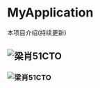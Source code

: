 # MyApplication
本项目介绍(持续更新)
## ![梁肖51CTO](http://liangxiao.blog.51cto.com/)
### ![梁肖51CTO](https://s3.51cto.com/wyfs02/M01/89/BA/wKioL1ga-u7QnnVnAAAfrCiGnBQ946_middle.jpg "梁肖51CTO")  
